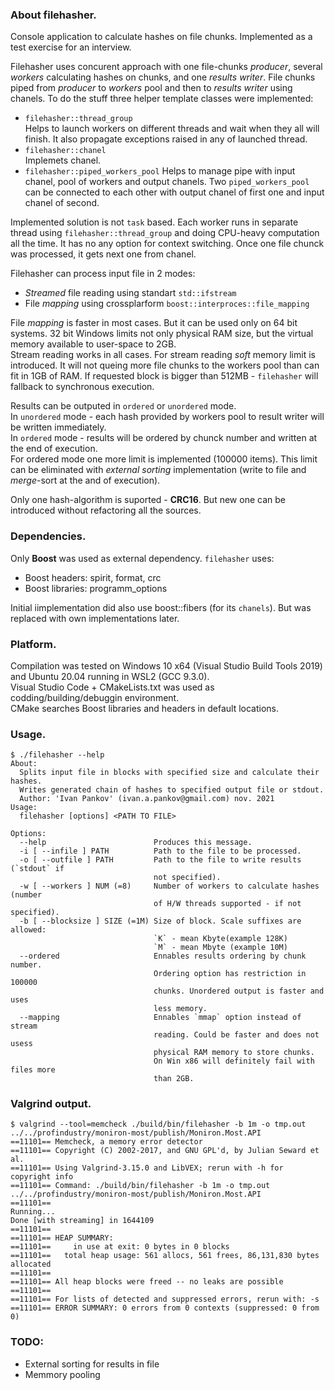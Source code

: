 ### About filehasher.
Console application to calculate hashes on file chunks. Implemented as a test exercise for an interview.  
  
Filehasher uses concurent approach with one file-chunks *producer*, several *workers* calculating hashes on chunks, and one *results writer*.
File chunks piped from *producer* to *workers* pool and then to *results writer* using chanels.
To do the stuff three helper template classes were implemented:

  - `filehasher::thread_group`  
    Helps to launch workers on different threads and wait when they all will finish. It also propagate exceptions raised in any of launched thread.
  - `filehasher::chanel`  
    Implemets chanel.
  - `filehasher::piped_workers_pool`
    Helps to manage pipe with input chanel, pool of workers and output chanels.  Two `piped_workers_pool` can be connected to each other with output chanel of first one and input chanel of second.

Implemented solution is not `task` based. Each worker runs in separate thread using `filehasher::thread_group` and doing CPU-heavy computation all the time. It has no any option for context switching. Once one file chunck was processed, it gets next one from chanel.

Filehasher can process input file in 2 modes:

  - *Streamed* file reading using standart `std::ifstream`
  - File *mapping* using crossplarform `boost::interproces::file_mapping`

File *mapping* is faster in most cases. But it can be used only on 64 bit systems. 32 bit Windows limits not only physical RAM size, but the virtual memory available to user-space to 2GB.  
Stream reading works in all cases. For stream reading *soft* memory limit is introduced. It will not queing more file chunks to the workers pool than can fit in 1GB of RAM.
If requested block is bigger than 512MB - `filehasher` will fallback to synchronous execution.  
  
Results can be outputed in `ordered` or `unordered` mode.  
In `unordered` mode - each hash provided by workers pool to result writer will be written immediately.  
In `ordered` mode - results will be ordered by chunck number and written at the end of execution.  
For ordered mode one more limit is implemented (100000 items). This limit can be eliminated with *external sorting* implementation (write to file and *merge*-sort at the and of execution).  
  
Only one hash-algorithm is suported - **CRC16**. But new one can be introduced without refactoring all the sources.

### Dependencies.
Only **Boost** was used as external dependency. `filehasher` uses:

  - Boost headers: spirit, format, crc
  - Boost libraries: programm_options

Initial iimplementation did also use boost::fibers (for its `chanels`). But was replaced with own implementations later.

### Platform.
Compilation was tested on Windows 10 x64 (Visual Studio Build Tools 2019) and Ubuntu 20.04 running in WSL2 (GCC 9.3.0).  
Visual Studio Code + CMakeLists.txt was used as codding/building/debuggin environment.  
CMake searches Boost libraries and headers in default locations.

### Usage.
```
$ ./filehasher --help
About:
  Splits input file in blocks with specified size and calculate their hashes.
  Writes generated chain of hashes to specified output file or stdout.
  Author: 'Ivan Pankov' (ivan.a.pankov@gmail.com) nov. 2021
Usage:
  filehasher [options] <PATH TO FILE> 

Options:
  --help                        Produces this message.
  -i [ --infile ] PATH          Path to the file to be processed.
  -o [ --outfile ] PATH         Path to the file to write results (`stdout` if 
                                not specified).
  -w [ --workers ] NUM (=8)     Number of workers to calculate hashes (number 
                                of H/W threads supported - if not specified).
  -b [ --blocksize ] SIZE (=1M) Size of block. Scale suffixes are allowed:
                                `K` - mean Kbyte(example 128K)
                                `M` - mean Mbyte (example 10M)
  --ordered                     Ennables results ordering by chunk number.
                                Ordering option has restriction in 100000 
                                chunks. Unordered output is faster and uses 
                                less memory.
  --mapping                     Ennables `mmap` option instead of stream 
                                reading. Could be faster and does not usess 
                                physical RAM memory to store chunks.
                                On Win x86 will definitely fail with files more
                                than 2GB.
```

### Valgrind output.
```
$ valgrind --tool=memcheck ./build/bin/filehasher -b 1m -o tmp.out ../../profindustry/moniron-most/publish/Moniron.Most.API
==11101== Memcheck, a memory error detector
==11101== Copyright (C) 2002-2017, and GNU GPL'd, by Julian Seward et al.
==11101== Using Valgrind-3.15.0 and LibVEX; rerun with -h for copyright info
==11101== Command: ./build/bin/filehasher -b 1m -o tmp.out ../../profindustry/moniron-most/publish/Moniron.Most.API
==11101== 
Running...
Done [with streaming] in 1644109
==11101== 
==11101== HEAP SUMMARY:
==11101==     in use at exit: 0 bytes in 0 blocks
==11101==   total heap usage: 561 allocs, 561 frees, 86,131,830 bytes allocated
==11101== 
==11101== All heap blocks were freed -- no leaks are possible
==11101== 
==11101== For lists of detected and suppressed errors, rerun with: -s
==11101== ERROR SUMMARY: 0 errors from 0 contexts (suppressed: 0 from 0)
``` 

### TODO:

  - External sorting for results in file
  - Memmory pooling

